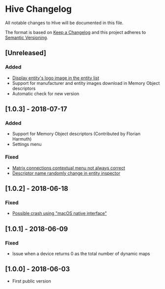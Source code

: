 # Hive Changelog
All notable changes to Hive will be documented in this file.

The format is based on [Keep a Changelog](http://keepachangelog.com/en/1.0.0/)
and this project adheres to [Semantic Versioning](http://semver.org/spec/v2.0.0.html).

## [Unreleased]
### Added
- [Display entity's logo image in the entity list](https://github.com/christophe-calmejane/Hive/issues/10)
- Support for manufacturer and entity images download in Memory Object descriptors
- Automatic check for new version

## [1.0.3] - 2018-07-17
### Added
- Support for Memory Object descriptors (Contributed by Florian Harmuth)
- Settings menu

### Fixed
- [Matrix connections contextual menu not always correct](https://github.com/christophe-calmejane/Hive/issues/4)
- [Descriptor name randomly change in entity inspector](https://github.com/christophe-calmejane/Hive/issues/5)

## [1.0.2] - 2018-06-18
### Fixed
- [Possible crash using "macOS native interface"](https://github.com/christophe-calmejane/Hive/issues/1)

## [1.0.1] - 2018-06-09
### Fixed
- Issue when a device returns 0 as the total number of dynamic maps

## [1.0.0] - 2018-06-03
- First public version

